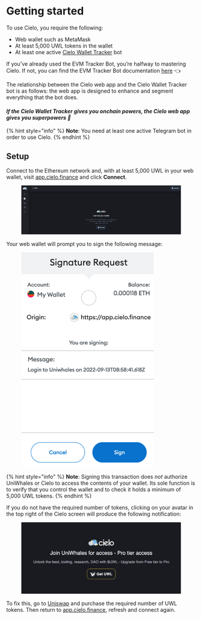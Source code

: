# Getting started

To use Cielo, you require the following:

* Web wallet such as MetaMask
* At least 5,000 UWL tokens in the wallet
* At least one active [Cielo Wallet Tracker](cielo-wallet-tracker/introduction/what-is-the-cielo-wallet-tracker.md) bot

If you’ve already used the EVM Tracker Bot, you’re halfway to mastering Cielo. If not, you can find the EVM Tracker Bot documentation [here](broken-reference) 👈

The relationship between the Cielo web app and the Cielo Wallet Tracker bot is as follows: the web app is designed to enhance and segment everything that the bot does.

#### _If the Cielo Wallet Tracker gives you onchain powers, the Cielo web app gives you superpowers 💪_

{% hint style="info" %}
**Note**: You need at least one active Telegram bot in order to use Cielo.
{% endhint %}

## Setup

Connect to the Ethereum network and, with at least 5,000 UWL in your web wallet, visit [app.cielo.finance](https://app.cielo.finance/) and click **Connect**.

<figure><img src=".gitbook/assets/Screenshot 2022-11-18 at 13.26.25.png" alt=""><figcaption></figcaption></figure>

Your web wallet will prompt you to sign the following message:

<figure><img src=".gitbook/assets/signature request.png" alt=""><figcaption></figcaption></figure>

{% hint style="info" %}
**Note**: Signing this transaction does _not_ authorize UniWhales or Cielo to access the contents of your wallet. Its sole function is to verify that you control the wallet and to check it holds a minimum of 5,000 UWL tokens.
{% endhint %}

If you do not have the required number of tokens, clicking on your avatar in the top right of the Cielo screen will produce the following notification:

<figure><img src=".gitbook/assets/Screenshot 2022-11-18 at 13.28.18.png" alt=""><figcaption></figcaption></figure>

To fix this, go to [Uniswap](https://info.uniswap.org/#/pools/0x6a61cd16ec0c73b3855beecc4c378dcbdb63f88e) and purchase the required number of UWL tokens. Then return to [app.cielo.finance](https://app.cielo.finance/), refresh and connect again.
